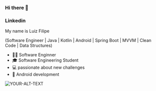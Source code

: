 ### Hi there 👋

### Linkedin


My name is Luiz Filipe

(Software Engineer | Java | Kotlin | Android | Spring Boot | MVVM | Clean Code | Data Structures)

- 👨‍💻 Software Enginner
- 🎓 Software Engineering Student
- 💻 passionate about new challenges 
- 📱 Android development
  
<html>
<picture>
 <source media="(prefers-color-scheme: dark)" srcset="YOUR-DARKMODE-IMAGE">
 <source media="(prefers-color-scheme: light)" srcset="YOUR-LIGHTMODE-IMAGE">
 <img alt="YOUR-ALT-TEXT" src="YOUR-DEFAULT-IMAGE">
</picture>
</html>

